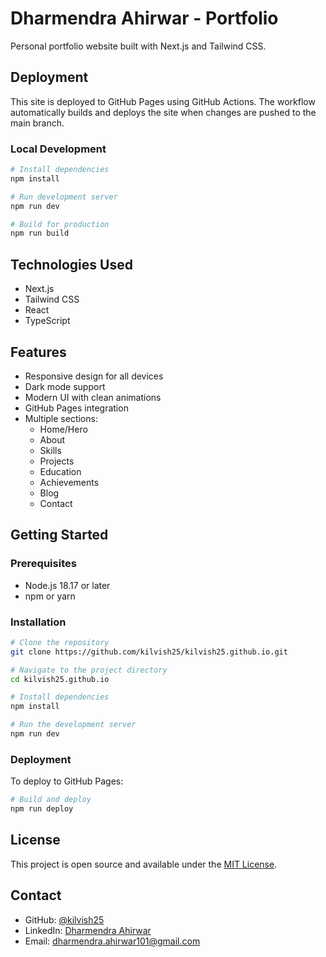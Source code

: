 # Dharmendra Ahirwar - Portfolio

Personal portfolio website built with Next.js and Tailwind CSS.

## Deployment

This site is deployed to GitHub Pages using GitHub Actions. The workflow automatically builds and deploys the site when changes are pushed to the main branch.

### Local Development

```bash
# Install dependencies
npm install

# Run development server
npm run dev

# Build for production
npm run build
```

## Technologies Used

- Next.js
- Tailwind CSS
- React
- TypeScript

## Features

- Responsive design for all devices
- Dark mode support
- Modern UI with clean animations
- GitHub Pages integration
- Multiple sections:
  - Home/Hero
  - About
  - Skills
  - Projects
  - Education
  - Achievements
  - Blog
  - Contact

## Getting Started

### Prerequisites

- Node.js 18.17 or later
- npm or yarn

### Installation

```bash
# Clone the repository
git clone https://github.com/kilvish25/kilvish25.github.io.git

# Navigate to the project directory
cd kilvish25.github.io

# Install dependencies
npm install

# Run the development server
npm run dev
```

### Deployment

To deploy to GitHub Pages:

```bash
# Build and deploy
npm run deploy
```

## License

This project is open source and available under the [MIT License](LICENSE).

## Contact

- GitHub: [@kilvish25](https://github.com/kilvish25)
- LinkedIn: [Dharmendra Ahirwar](https://linkedin.com/in/kilvish25)
- Email: dharmendra.ahirwar101@gmail.com
